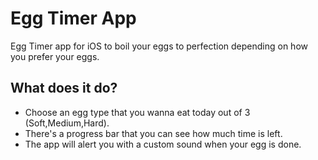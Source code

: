 
# Egg Timer App

Egg Timer app for iOS to boil your eggs to perfection depending on how you prefer your eggs.

## What does it do?
- Choose an egg type that you wanna eat today out of 3 (Soft,Medium,Hard).
- There's a progress bar that you can see how much time is left.
- The app will alert you with a custom sound when your egg is done.
